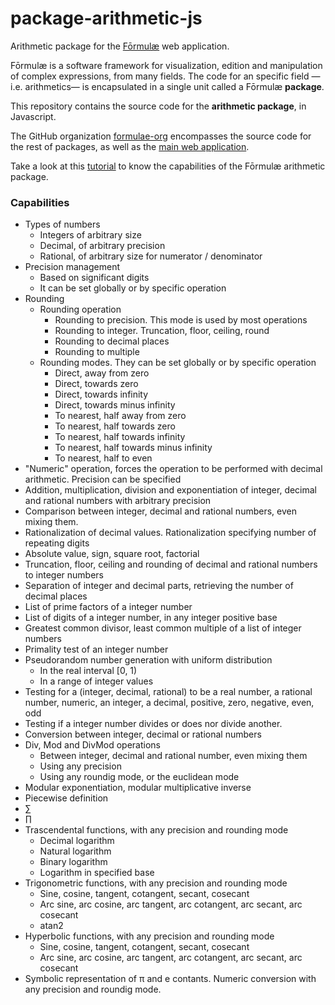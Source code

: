 # package-arithmetic-js

Arithmetic package for the [Fōrmulæ](https://formulae.org) web application.

Fōrmulæ is a software framework for visualization, edition and manipulation of complex expressions, from many fields. The code for an specific field —i.e. arithmetics— is encapsulated in a single unit called a Fōrmulæ **package**.

This repository contains the source code for the **arithmetic package**, in Javascript.

The GitHub organization [formulae-org](https://github.com/formulae-org) encompasses the source code for the rest of packages, as well as the [main web application](https://github.com/formulae-org/formulae-js).

Take a look at this [tutorial](https://formulae.org/?script=tutorials/Arithmetic) to know the capabilities of the Fōrmulæ arithmetic package.

### Capabilities ###

* Types of numbers
    * Integers of arbitrary size
    * Decimal, of arbitrary precision
    * Rational, of arbitrary size for numerator / denominator
* Precision management
    * Based on significant digits
    * It can be set globally or by specific operation
* Rounding
  * Rounding operation
    * Rounding to precision. This mode is used by most operations
    * Rounding to integer. Truncation, floor, ceiling, round
    * Rounding to decimal places
    * Rounding to multiple
  * Rounding modes. They can be set globally or by specific operation
    * Direct, away from zero
    * Direct, towards zero
    * Direct, towards infinity
    * Direct, towards minus infinity
    * To nearest, half away from zero
    * To nearest, half towards zero
    * To nearest, half towards infinity
    * To nearest, half towards minus infinity
    * To nearest, half to even
* "Numeric" operation, forces the operation to be performed with decimal arithmetic. Precision can be specified
* Addition, multiplication, division and exponentiation of integer, decimal and rational numbers with arbitrary precision
* Comparison between integer, decimal and rational numbers, even mixing them.
* Rationalization of decimal values. Rationalization specifying number of repeating digits
* Absolute value, sign, square root, factorial
* Truncation, floor, ceiling and rounding of decimal and rational numbers to integer numbers
* Separation of integer and decimal parts, retrieving the number of decimal places
* List of prime factors of a integer number
* List of digits of a integer number, in any integer positive base
* Greatest common divisor, least common multiple of a list of integer numbers
* Primality test of an integer number
* Pseudorandom number generation with uniform distribution
   * In the real interval [0, 1)
   * In a range of integer values
* Testing for a (integer, decimal, rational) to be a real number, a rational number, numeric, an integer, a decimal, positive, zero, negative, even, odd
* Testing if a integer number divides or does nor divide another.
* Conversion between integer, decimal or rational numbers
* Div, Mod and DivMod operations
   * Between integer, decimal and rational number, even mixing them
   * Using any precision
   * Using any roundig mode, or the euclidean mode
* Modular exponentiation, modular multiplicative inverse
* Piecewise definition
* $\sum$
* $\prod$
* Trascendental functions, with any precision and rounding mode
  * Decimal logarithm
  * Natural logarithm
  * Binary logarithm
  * Logarithm in specified base
* Trigonometric functions, with any precision and rounding mode
  * Sine, cosine, tangent, cotangent, secant, cosecant
  * Arc sine, arc cosine, arc tangent, arc cotangent, arc secant, arc cosecant
  * atan2
* Hyperbolic functions, with any precision and rounding mode
  * Sine, cosine, tangent, cotangent, secant, cosecant
  * Arc sine, arc cosine, arc tangent, arc cotangent, arc secant, arc cosecant
* Symbolic representation of π and e contants. Numeric conversion with any precision and roundig mode.
